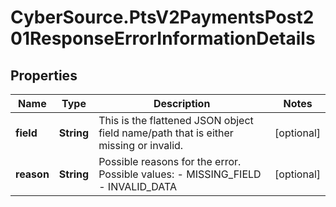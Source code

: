 # CyberSource.PtsV2PaymentsPost201ResponseErrorInformationDetails

## Properties
Name | Type | Description | Notes
------------ | ------------- | ------------- | -------------
**field** | **String** | This is the flattened JSON object field name/path that is either missing or invalid. | [optional] 
**reason** | **String** | Possible reasons for the error.  Possible values:  - MISSING_FIELD  - INVALID_DATA  | [optional] 


